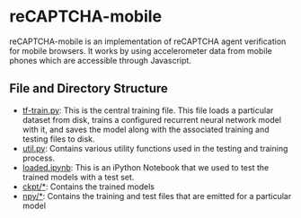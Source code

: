 # reCAPTCHA-mobile

reCAPTCHA-mobile is an implementation of reCAPTCHA agent verification for mobile browsers. It works by using accelerometer data from mobile phones which are accessible through Javascript.

## File and Directory Structure

- [tf-train.py](tf-train.py): This is the central training file. This file loads a particular dataset from disk, trains a configured recurrent neural network model with it, and saves the model along with the associated training and testing files to disk.
- [util.py](util.py): Contains various utility functions used in the testing and training process.
- [loaded.ipynb](loaded.ipynb): This is an iPython Notebook that we used to test the trained models with a test set.
- [ckpt/*](ckpt): Contains the trained models
- [npy/*](npy): Contains the training and test files that are emitted for a particular model
